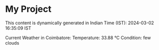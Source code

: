 # My Project

This content is dynamically generated in Indian Time (IST): 2024-03-02 16:35:09 IST


Current Weather in Coimbatore:
Temperature: 33.88 °C
Condition: few clouds
